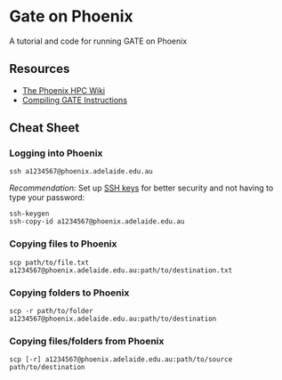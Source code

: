 # Gate on Phoenix
A tutorial and code for running GATE on Phoenix

## Resources

 - [The Phoenix HPC Wiki](https://wiki.adelaide.edu.au/hpc/index.php/Main_Page)
 - [Compiling GATE Instructions](https://opengate.readthedocs.io/en/latest/compilation_instructions.html)

## Cheat Sheet

### Logging into Phoenix

```
ssh a1234567@phoenix.adelaide.edu.au
```

_Recommendation:_ Set up [SSH keys](https://www.digitalocean.com/community/tutorials/ssh-essentials-working-with-ssh-servers-clients-and-keys) for better security and not having to type your password:

```
ssh-keygen
ssh-copy-id a1234567@phoenix.adelaide.edu.au
```

### Copying files to Phoenix

```
scp path/to/file.txt a1234567@phoenix.adelaide.edu.au:path/to/destination.txt
```

### Copying folders to Phoenix

```
scp -r path/to/folder a1234567@phoenix.adelaide.edu.au:path/to/destination
```

### Copying files/folders from Phoenix

```
scp [-r] a1234567@phoenix.adelaide.edu.au:path/to/source path/to/destination
```

